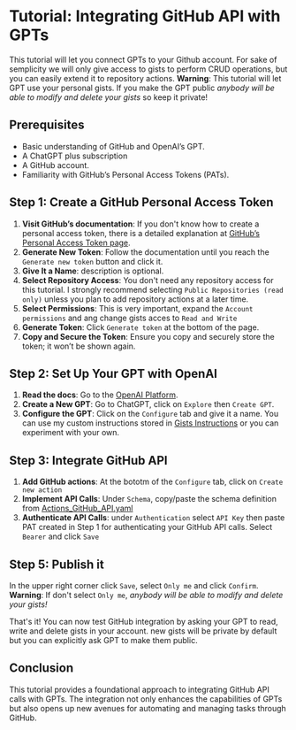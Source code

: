 # Tutorial: Integrating GitHub API with GPTs
This tutorial will let you connect GPTs to your Github account. For sake of semplicity we will only give access to gists to perform CRUD operations, but you can easily extend it to repository actions.
**Warning**: This tutorial will let GPT use your personal gists. If you make the GPT public *anybody will be able to modify and delete your gists* so keep it private!

## Prerequisites
- Basic understanding of GitHub and OpenAI’s GPT.
- A ChatGPT plus subscription
- A GitHub account.
- Familiarity with GitHub’s Personal Access Tokens (PATs).

## Step 1: Create a GitHub Personal Access Token
1. **Visit GitHub’s documentation**: If you don't know how to create a personal access token, there is a detailed explanation at [GitHub’s Personal Access Token page](https://docs.github.com/en/enterprise-cloud@latest/authentication/keeping-your-account-and-data-secure/managing-your-personal-access-tokens#creating-a-fine-grained-personal-access-token).
2. **Generate New Token**: Follow the documentation until you reach the `Generate new token` button and click it.
3. **Give It a Name**: description is optional.
4. **Select Repository Access**: You don't need any repository access for this tutorial. I strongly recommend selecting `Public Repositories (read only)` unless you plan to add repository actions at a later time.
5. **Select Permissions**: This is very important, expand the `Account permissions` and ang change gists acces to `Read and Write`
6. **Generate Token**: Click `Generate token` at the bottom of the page.
7. **Copy and Secure the Token**: Ensure you copy and securely store the token; it won’t be shown again.

## Step 2: Set Up Your GPT with OpenAI
1. **Read the docs**: Go to the [OpenAI Platform](https://platform.openai.com/docs/actions).
2. **Create a New GPT**: Go to ChatGPT, click on `Explore` then `Create GPT`.
3. **Configure the GPT**: Click on the `Configure` tab and give it a name. You can use my custom instructions stored in [Gists Instructions](https://github.com/blueseb/GPT_Tutorials/blob/a8ece3e90e8ebe141617042ffd7b28262bc85966/Gists_Instructions.md) or you can experiment with your own.

## Step 3: Integrate GitHub API
1. **Add GitHub actions**: At the bototm of the `Configure` tab, click on `Create new action`
2. **Implement API Calls**: Under `Schema`, copy/paste the schema definition from [Actions_GitHub_API.yaml](https://github.com/blueseb/GPT_Tutorials/blob/main/Actions_GitHub_API.yaml)
3. **Authenticate API Calls**: under `Authentication` select `API Key` then paste PAT created in Step 1 for authenticating your GitHub API calls. Select `Bearer` and click `Save`

## Step 5: Publish it
In the upper right corner click `Save`, select `Only me` and click `Confirm`.
**Warning**: If don't select `Only me`, *anybody will be able to modify and delete your gists!*

That's it! You can now test GitHub integration by asking your GPT to read, write and delete gists in your account. new gists will be private by default but you can explicitly ask GPT to make them public.

## Conclusion
This tutorial provides a foundational approach to integrating GitHub API calls with GPTs. The integration not only enhances the capabilities of GPTs but also opens up new avenues for automating and managing tasks through GitHub.
